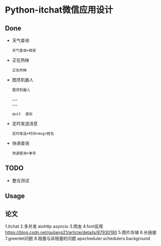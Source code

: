 # Python-itchat微信应用设计

## Done

- 天气查询 

    ```天气查询+西安```
  
- 正在热映 

    ```正在热映```

- 图灵机器人 
    
    ```
    图灵机器人
    
    。。。
    。。。
    
    quit  退出
    ```
    

- 定时发送消息 
    
    ```定时发送+时间+msg+姓名```

- 快递查询 

    ```快递查询+单号```

## TODO

- 整合测试

## Usage

## 论文

1.itchat 
2.多并发 aiohttp asyncio
3.爬虫
4.font反爬 https://blog.csdn.net/guliang21/article/details/87930190
5.图片存储
6.长链接
7.greenlet问题
8.阻塞与非阻塞的问题  apscheduler.schedulers.background
